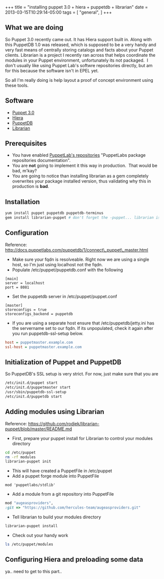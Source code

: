 +++
title = "installing puppet 3.0 + hiera + puppetdb + librarian"
date = 2013-03-15T10:29:14-05:00
tags = [
  "general",
]
+++

## What we are doing

So Puppet 3.0 recently came out. It has Hiera support built in. Along with this PuppetDB 1.0 was released, which is supposed to be a very handy and very fast means of centrally storing catalogs and facts about your Puppet clients. Librarian is a project I recently ran across that helps coordinate the modules in your Puppet environment, unfortunately its not packaged.  I don't usually like using Puppet Lab's softwre repositories directly, but am for this because the software isn't in EPEL yet.

So all I'm really doing is help layout a proof of concept environment using these tools.

## Software

- [Puppet 3.0](http://projects.puppetlabs.com/ "Puppet project page")
- [Hiera](https://github.com/rodjek/librarian-puppet "Hiera project page")
- [PuppetDB](projects.puppetlabs.com/projects/puppetdb "PuppetDB project page")
- [Librarian](https://github.com/rodjek/librarian-puppet "Librarian project page")

## Prerequisites

- You have enabled [PuppetLab's repositories](docs.puppetlabs.com/guides/puppetlabs_package_repositories.html) "PuppetLabs package repositories documentation".
- You are **not** going to implement it this way in production.  That would be bad, m'kay?
- You are going to notice than installing librarian as a gem completely overwrites your package installed version, thus validating why this in production is **bad**.

## Installation

```bash
yum install puppet puppetdb puppetdb-terminus
gem install librarian-puppet # don't forget the -puppet... librarian is something different
```

## Configuration

Reference: <http://docs.puppetlabs.com/puppetdb/1/connect\_puppet\_master.html>

- Make sure your fqdn is resolveable. Right now we are using a single host, so I'm just using localhost not the fqdn.
- Populate /etc/puppet/puppetdb.conf with the following

```config
[main]
server = localhost
port = 8081
```

- Set the puppetdb server in /etc/puppet/puppet.conf

```config
[master]
storeconfigs = true
storeconfigs_backend = puppetdb
```

- If you are using a separate host ensure that /etc/puppetdb/jetty.ini has the servername set to our fqdn. If its unpopulated, check it again after you run puppetdb-ssl-setup below.

```ini
host = puppetmaster.example.com
ssl-host = puppetmaster.example.com
```

## Initialization of Puppet and PuppetDB

So PuppetDB's SSL setup is very strict. For now, just make sure that you are

```bash
/etc/init.d/puppet start
/etc/init.d/puppetmaster start
/usr/sbin/puppetdb-ssl-setup
/etc/init.d/puppetdb start
```

## Adding modules using Librarian

Reference: <https://github.com/rodjek/librarian-puppet/blob/master/README.md>

- First, prepare your puppet install for Librarian to control your modules directory

```bash
cd /etc/puppet
rm -rf modules
librarian-puppet init
```

- This will have created a PuppetFile in /etc/puppet
- Add a puppet forge module into PuppetFile

```config
mod 'puppetlabs/stdlib'
```

- Add a module from a git repository into PuppetFile

```ruby
mod "augeasproviders",
:git => "https://github.com/hercules-team/augeasproviders.git"
```

- Tell librarian to build your modules directory

```bash
librarian-puppet install
```

- Check out your handy work

```bash
ls /etc/puppet/modules
```

## Configuring Hiera and preloading some data

ya.. need to get to this part..
